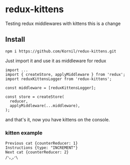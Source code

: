 # redux-kittens
Testing redux middlewares with kittens this is a change
## Install

`npm i https://github.com/Kornil/redux-kittens.git`

Just import it and use it as middleware for redux

```
import ...
import { createStore, applyMiddleware } from 'redux';
import reduxKittensLogger from 'redux-kittens';

const middleware = [reduxKittensLogger];

const store = createStore(
  reducer,
  applyMiddleware(...middleware),
);
```

and that's it, now you have kittens on the console.


### kitten example

```
Previous cat {counterReducer: 1}
Instructions {type: "INCREMENT"}
Next cat {counterReducer: 2}
/ᐠ｡ꞈ｡ᐟ\
```
